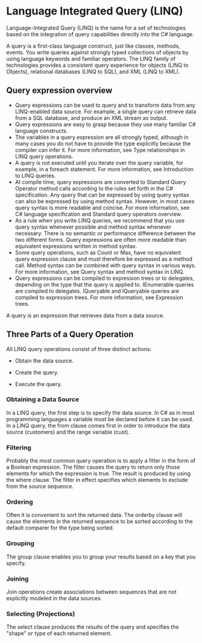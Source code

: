 # Language Integrated Query (LINQ)
Language-Integrated Query (LINQ) is the name for a set of technologies based on the integration of query capabilities directly into the C# language.

 A query is a first-class language construct, just like classes, methods, events. You write queries against strongly typed collections of objects by using language keywords and familiar operators. The LINQ family of technologies provides a consistent query experience for objects (LINQ to Objects), relational databases (LINQ to SQL), and XML (LINQ to XML).

## Query expression overview
- Query expressions can be used to query and to transform data from any LINQ-enabled data source. For example, a single query can retrieve data from a SQL database, and produce an XML stream as output.
- Query expressions are easy to grasp because they use many familiar C# language constructs.
- The variables in a query expression are all strongly typed, although in many cases you do not have to provide the type explicitly because the compiler can infer it. For more information, see Type relationships in LINQ query operations.
- A query is not executed until you iterate over the query variable, for example, in a foreach statement. For more information, see Introduction to LINQ queries.
- At compile time, query expressions are converted to Standard Query Operator method calls according to the rules set forth in the C# specification. Any query that can be expressed by using query syntax can also be expressed by using method syntax. However, in most cases query syntax is more readable and concise. For more information, see C# language specification and Standard query operators overview.
- As a rule when you write LINQ queries, we recommend that you use query syntax whenever possible and method syntax whenever necessary. There is no semantic or performance difference between the two different forms. Query expressions are often more readable than equivalent expressions written in method syntax.
- Some query operations, such as Count or Max, have no equivalent query expression clause and must therefore be expressed as a method call. Method syntax can be combined with query syntax in various ways. For more information, see Query syntax and method syntax in LINQ.
- Query expressions can be compiled to expression trees or to delegates, depending on the type that the query is applied to. IEnumerable<T> queries are compiled to delegates. IQueryable and IQueryable<T> queries are compiled to expression trees. For more information, see Expression trees.


A query is an expression that retrieves data from a data source.

## Three Parts of a Query Operation
All LINQ query operations consist of three distinct actions:

- Obtain the data source.

- Create the query.

- Execute the query.

### Obtaining a Data Source
In a LINQ query, the first step is to specify the data source. In C# as in most programming languages a variable must be declared before it can be used. In a LINQ query, the from clause comes first in order to introduce the data source (customers) and the range variable (cust).

### Filtering
Probably the most common query operation is to apply a filter in the form of a Boolean expression. The filter causes the query to return only those elements for which the expression is true. The result is produced by using the where clause. The filter in effect specifies which elements to exclude from the source sequence.

### Ordering
Often it is convenient to sort the returned data. The orderby clause will cause the elements in the returned sequence to be sorted according to the default comparer for the type being sorted. 

### Grouping
The group clause enables you to group your results based on a key that you specify.

### Joining
Join operations create associations between sequences that are not explicitly modeled in the data sources.

### Selecting (Projections)
The select clause produces the results of the query and specifies the "shape" or type of each returned element.